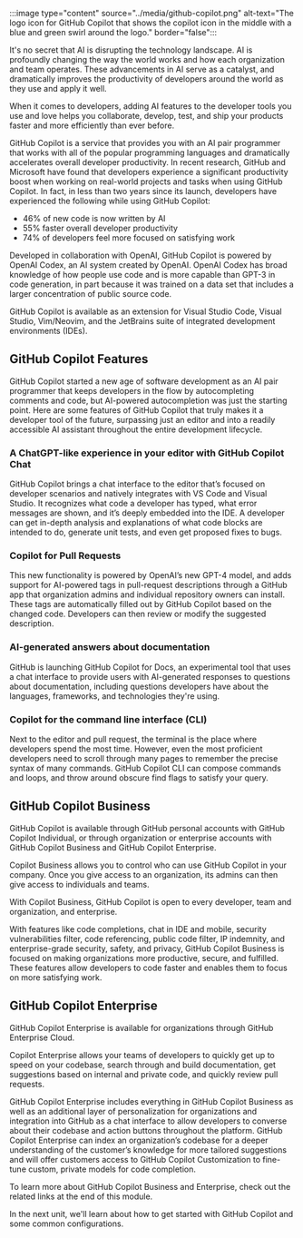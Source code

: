 :::image type="content" source="../media/github-copilot.png" alt-text="The logo icon for GitHub Copilot that shows the copilot icon in the middle with a blue and green swirl around the logo." border="false":::

It's no secret that AI is disrupting the technology landscape. AI is profoundly changing the way the world works and how each organization and team operates. These advancements in AI serve as a catalyst, and dramatically improves the productivity of developers around the world as they use and apply it well.

When it comes to developers, adding AI features to the developer tools you use and love helps you collaborate, develop, test, and ship your products faster and more efficiently than ever before.

GitHub Copilot is a service that provides you with an AI pair programmer that works with all of the popular programming languages and dramatically accelerates overall developer productivity. In recent research, GitHub and Microsoft have found that developers experience a significant productivity boost when working on real-world projects and tasks when using GitHub Copilot. In fact, in less than two years since its launch, developers have experienced the following while using GitHub Copilot:

- 46% of new code is now written by AI
- 55% faster overall developer productivity
- 74% of developers feel more focused on satisfying work

Developed in collaboration with OpenAI, GitHub Copilot is powered by OpenAI Codex, an AI system created by OpenAI. OpenAI Codex has broad knowledge of how people use code and is more capable than GPT-3 in code generation, in part because it was trained on a data set that includes a larger concentration of public source code.

GitHub Copilot is available as an extension for Visual Studio Code, Visual Studio, Vim/Neovim, and the JetBrains suite of integrated development environments (IDEs).

## GitHub Copilot Features

GitHub Copilot started a new age of software development as an AI pair programmer that keeps developers in the flow by autocompleting comments and code, but AI-powered autocompletion was just the starting point. Here are some features of GitHub Copilot that truly makes it a developer tool of the future, surpassing just an editor and into a readily accessible AI assistant throughout the entire development lifecycle.

### A ChatGPT-like experience in your editor with GitHub Copilot Chat

GitHub Copilot brings a chat interface to the editor that’s focused on developer scenarios and natively integrates with VS Code and Visual Studio. It recognizes what code a developer has typed, what error messages are shown, and it’s deeply embedded into the IDE. A developer can get in-depth analysis and explanations of what code blocks are intended to do, generate unit tests, and even get proposed fixes to bugs.

### Copilot for Pull Requests

This new functionality is powered by OpenAI’s new GPT-4 model, and adds support for AI-powered tags in pull-request descriptions through a GitHub app that organization admins and individual repository owners can install. These tags are automatically filled out by GitHub Copilot based on the changed code. Developers can then review or modify the suggested description.

### AI-generated answers about documentation

GitHub is launching GitHub Copilot for Docs, an experimental tool that uses a chat interface to provide users with AI-generated responses to questions about documentation, including questions developers have about the languages, frameworks, and technologies they're using.

### Copilot for the command line interface (CLI)

Next to the editor and pull request, the terminal is the place where developers spend the most time. However, even the most proficient developers need to scroll through many pages to remember the precise syntax of many commands. GitHub Copilot CLI can compose commands and loops, and throw around obscure find flags to satisfy your query.

## GitHub Copilot Business

GitHub Copilot is available through GitHub personal accounts with GitHub Copilot Individual, or through organization or enterprise accounts with GitHub Copilot Business and GitHub Copilot Enterprise.

Copilot Business allows you to control who can use GitHub Copilot in your company. Once you give access to an organization, its admins can then give access to individuals and teams.

With Copilot Business, GitHub Copilot is open to every developer, team and organization, and enterprise.

With features like code completions, chat in IDE and mobile, security vulnerabilities filter, code referencing, public code filter, IP indemnity, and enterprise-grade security, safety, and privacy, GitHub Copilot Business is focused on making organizations more productive, secure, and fulfilled. These features allow developers to code faster and enables them to focus on more satisfying work.

## GitHub Copilot Enterprise

GitHub Copilot Enterprise is available for organizations through GitHub Enterprise Cloud. 

Copilot Enterprise allows your teams of developers to quickly get up to speed on your codebase, search through and build documentation, get suggestions based on internal and private code, and quickly review pull requests. 

GitHub Copilot Enterprise includes everything in GitHub Copilot Business as well as an additional layer of personalization for organizations and integration into GitHub as a chat interface to allow developers to converse about their codebase and action buttons throughout the platform. GitHub Copilot Enterprise can index an organization’s codebase for a deeper understanding of the customer’s knowledge for more tailored suggestions and will offer customers access to GitHub Copilot Customization to fine-tune custom, private models for code completion.

To learn more about GitHub Copilot Business and Enterprise, check out the related links at the end of this module.

In the next unit, we'll learn about how to get started with GitHub Copilot and some common configurations.

